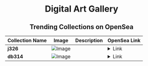 <div align="center">

# Digital Art Gallery

## Trending Collections on OpenSea

| Collection Name                       | Image                                                                                     | Description                       | OpenSea Link                                                                                          |
|---------------------------------------|-------------------------------------------------------------------------------------------|-----------------------------------|--------------------------------------------------------------------------------------------------------|
| **j326** | ![Image](https://i.seadn.io/s/raw/files/c72cf5a5dc2f37838210a66a707a700d.png?w=500&auto=format?w=200&auto=format) |  | <details><summary>Link</summary>[j326](https://opensea.io/collection/j326)</details> |
| **db314** | ![Image](https://i.seadn.io/s/raw/files/d03b04b485b6af02b8085f8320414501.png?w=500&auto=format?w=200&auto=format) |  | <details><summary>Link</summary>[db314](https://opensea.io/collection/db314)</details> |

</div>